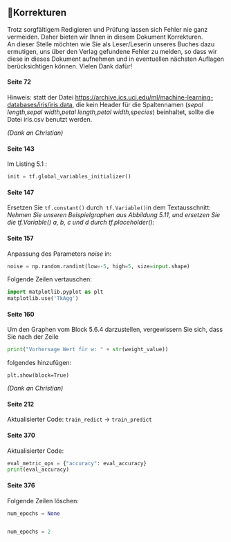 ## 📝Korrekturen

Trotz sorgfältigem Redigieren und Prüfung lassen sich Fehler nie ganz vermeiden. Daher bieten wir Ihnen in diesem Dokument 
Korrekturen.
<br>
An dieser Stelle möchten wie Sie als Leser/Leserin unseres Buches dazu ermutigen, uns über den Verlag gefundene Fehler zu melden, so dass wir diese in dieses Dokument aufnehmen und in eventuellen nächsten Auflagen berücksichtigen 
können. Vielen Dank dafür!


#### Seite 72

Hinweis: statt der Datei https://archive.ics.uci.edu/ml/machine-learning-databases/iris/iris.data, die kein Header für die Spaltennamen (*<i>sepal length,sepal width,petal length,petal width,species</i>*) beinhaltet, sollte die Datei iris.csv benutzt werden. 

*(Dank an Christian)*

#### Seite 143 

Im Listing 5.1 : 
```python 
init = tf.global_variables_initializer()
``` 

#### Seite 147 
Ersetzen Sie ```tf.constant()``` durch``` tf.Variable()```in dem Textausschnitt: 
<i>Nehmen Sie unseren Beispielgraphen aus Abbildung 5.11, und ersetzen Sie die tf.Variable() a, b, c und d durch tf.placeholder():</i>
 

#### Seite 157 

Anpassung des Parameters *noise* in: 

```python 
noise = np.random.randint(low=-5, high=5, size=input.shape)
``` 

Folgende Zeilen vertauschen:
```python 
import matplotlib.pyplot as plt
matplotlib.use('TkAgg') 
``` 

#### Seite 160

Um den Graphen vom Block 5.6.4 darzustellen, vergewissern Sie sich, dass Sie nach der Zeile 

```python 
print("Vorhersage Wert für w: " + str(weight_value))   
``` 
folgendes hinzufügen:
``` 
plt.show(block=True)
```  
*(Dank an Christian)*

#### Seite 212

Aktualisierter Code: `train_redict` → `train_predict`

#### Seite 370

Aktualisierter Code:

```python 
eval_metric_ops = {"accuracy": eval_accuracy} 
print(eval_accuracy)
```

#### Seite 376

Folgende Zeilen löschen: 
```python 
num_epochs = None
``` 
```python 

num_epochs = 2
``` 

